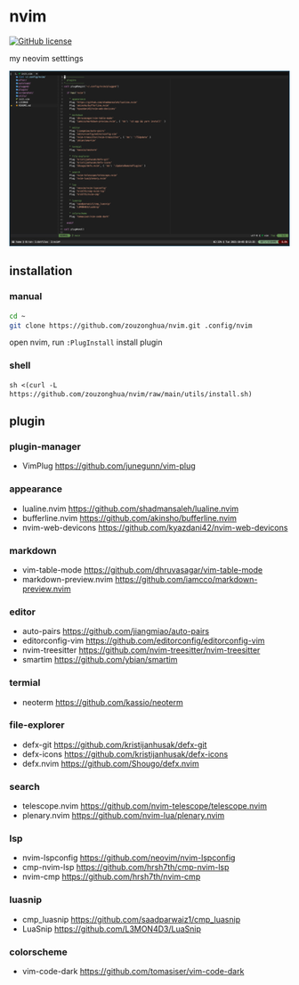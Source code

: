 # nvim
[![GitHub license](https://img.shields.io/badge/license-MIT-blue.svg)](https://github.com/zouzonghua/nvim/blob/main/LICENSE)

my neovim setttings

![shreenshot](./screenshot/202110051235.png)

## installation

### manual

```sh
cd ~
git clone https://github.com/zouzonghua/nvim.git .config/nvim
```

open nvim, run `:PlugInstall` install plugin

### shell

```
sh <(curl -L https://github.com/zouzonghua/nvim/raw/main/utils/install.sh)
```

## plugin

### plugin-manager

- VimPlug <https://github.com/junegunn/vim-plug>

### appearance

- lualine.nvim <https://github.com/shadmansaleh/lualine.nvim>
- bufferline.nvim <https://github.com/akinsho/bufferline.nvim>
- nvim-web-devicons <https://github.com/kyazdani42/nvim-web-devicons>

### markdown

- vim-table-mode <https://github.com/dhruvasagar/vim-table-mode>
- markdown-preview.nvim <https://github.com/iamcco/markdown-preview.nvim>

### editor

- auto-pairs <https://github.com/jiangmiao/auto-pairs>
- editorconfig-vim <https://github.com/editorconfig/editorconfig-vim>
- nvim-treesitter <https://github.com/nvim-treesitter/nvim-treesitter>
- smartim <https://github.com/ybian/smartim>

### termial

- neoterm <https://github.com/kassio/neoterm>

### file-explorer

- defx-git <https://github.com/kristijanhusak/defx-git>
- defx-icons <https://github.com/kristijanhusak/defx-icons>
- defx.nvim <https://github.com/Shougo/defx.nvim>

### search

- telescope.nvim <https://github.com/nvim-telescope/telescope.nvim>
- plenary.nvim <https://github.com/nvim-lua/plenary.nvim>

### lsp

- nvim-lspconfig <https://github.com/neovim/nvim-lspconfig>
- cmp-nvim-lsp <https://github.com/hrsh7th/cmp-nvim-lsp>
- nvim-cmp <https://github.com/hrsh7th/nvim-cmp>

### luasnip

- cmp_luasnip <https://github.com/saadparwaiz1/cmp_luasnip>
- LuaSnip <https://github.com/L3MON4D3/LuaSnip>

### colorscheme

- vim-code-dark <https://github.com/tomasiser/vim-code-dark>
